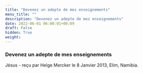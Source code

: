 ```yaml
---
title: "Devenez un adepte de mes enseignements"
menu_title: ""
description: "Devenez un adepte de mes enseignements"
date: 2022-06-01 06:00:01+00:09
draft: False
hidden: True
weight:
---
```

### Devenez un adepte de mes enseignements

Jésus - reçu par Helge Mercker le 8 Janvier 2013, Elim, Namibia.



